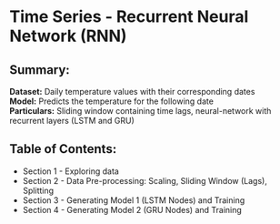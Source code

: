 # Time Series - Recurrent Neural Network (RNN)

## Summary:
**Dataset:** Daily temperature values with their corresponding dates  
**Model:** Predicts the temperature for the following date  
**Particulars:** Sliding window containing time lags, neural-network with recurrent layers (LSTM and GRU)

## Table of Contents:
* Section 1 - Exploring data
* Section 2 - Data Pre-processing: Scaling, Sliding Window (Lags), Splitting
* Section 3 - Generating Model 1 (LSTM Nodes) and Training
* Section 4 - Generating Model 2 (GRU Nodes) and Training